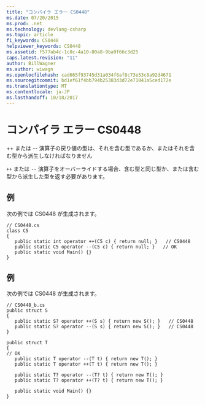 ```yaml
---
title: "コンパイラ エラー CS0448"
ms.date: 07/20/2015
ms.prod: .net
ms.technology: devlang-csharp
ms.topic: article
f1_keywords: CS0448
helpviewer_keywords: CS0448
ms.assetid: f577ab4c-1c8c-4a10-80a8-9ba9f66c3d25
caps.latest.revision: "11"
author: BillWagner
ms.author: wiwagn
ms.openlocfilehash: cad665f93745d31a034f8af8c73e53c8a92d4671
ms.sourcegitcommit: bd1ef61f4bb794b25383d3d72e71041a5ced172e
ms.translationtype: MT
ms.contentlocale: ja-JP
ms.lasthandoff: 10/18/2017
---
```

# <a name="compiler-error-cs0448"></a>コンパイラ エラー CS0448
++ または -- 演算子の戻り値の型は、それを含む型であるか、またはそれを含む型から派生しなければなりません  
  
 `++` または `--` 演算子をオーバーライドする場合、含む型と同じ型か、または含む型から派生した型を返す必要があります。  
  
## <a name="example"></a>例  
 次の例では CS0448 が生成されます。  
  
```  
// CS0448.cs  
class C5  
{  
   public static int operator ++(C5 c) { return null; }   // CS0448  
   public static C5 operator --(C5 c) { return null; }   // OK  
   public static void Main() {}  
}  
```  
  
## <a name="example"></a>例  
 次の例では CS0448 が生成されます。  
  
```  
// CS0448_b.cs  
public struct S  
{  
   public static S? operator ++(S s) { return new S(); }   // CS0448  
   public static S? operator --(S s) { return new S(); }   // CS0448  
}  
  
public struct T  
{  
// OK  
   public static T operator --(T t) { return new T(); }  
   public static T operator ++(T t) { return new T(); }  
  
   public static T? operator --(T? t) { return new T(); }  
   public static T? operator ++(T? t) { return new T(); }  
  
   public static void Main() {}  
}  
```
